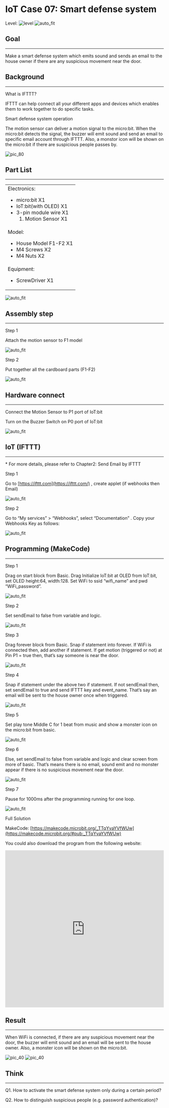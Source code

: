 # IoT Case 07: Smart defense system

Level: ![level](images/level3.png)
![auto_fit](images/Case7/case-07.png)<P>

## Goal
<HR>

Make a smart defense system which emits sound and sends an email to the house owner if there are any suspicious movement near the door.<BR><P>

## Background
<HR>

<span id="subtitle">What is IFTTT?</span><BR><P>
IFTTT can help connect all your different apps and devices which enables them to work together to do specific tasks.<BR><P>
<span id="subtitle">Smart defense system operation</span><BR><P>
The motion sensor can deliver a motion signal to the micro:bit. When the micro:bit detects the signal, the buzzer will emit sound and send an email to specific email account through IFTTT. Also, a monstor icon will be shown on the micro:bit if there are suspicious people passes by.<BR><P>
![pic_80](images/Case7/Concept-diagram-Case7.png)<P>

## Part List
<HR>

<table><tr><td>
Electronics:
<ul display='inline-block'>
<li>micro:bit X1</li>
<li>IoT:bit(with OLED) X1</li>
<li>3-pin module wire X1 </li>
&nbsp;&nbsp;1. Motion Sensor X1<BR>
</ul>
</td></tr>
<tr>
<td>Model:
<ul>
<li>House Model F1-F2 X1</li>
<li>M4 Screws X2</li>
<li>M4 Nuts X2</li>
</ul>
</td></tr>
<tr><td>Equipment:
<ul><li>ScrewDriver X1</li></ul></td></tr></table>

![auto_fit](images/Case7/Case7_parts.png)<P>

## Assembly step 
<HR>

<span id="subtitle">Step 1</span><BR><P>
Attach the motion sensor to F1 model <BR><P>
![auto_fit](images/Case7/Case7_po1.png)<P>

<span id="subtitle">Step 2</span><BR><P>
Put together all the cardboard parts (F1-F2)<BR><P>
![auto_fit](images/Case7/Case7_po2.png)<P>



## Hardware connect
<HR>

Connect the Motion Sensor to P1 port of IoT:bit<BR><P>
Turn on the Buzzer Switch on P0 port of IoT:bit<BR><P>
![auto_fit](images/Case7/Case7_hardware.png)<P>

## IoT (IFTTT)
<HR>

<span id="remarks">* For more details, please refer to Chapter2: Send Email by IFTTT</span><BR><P>
<span id="subtitle">Step 1</span><BR><P>
Go to [https://ifttt.com](https://ifttt.com/) , create applet (if webhooks then Email)<BR><P>
![auto_fit](images/Case7/Case7_iot1.png)<P>


<span id="subtitle">Step 2</span><BR><P>
Go to “My services” > “Webhooks”, select “Documentation” . Copy your Webhooks Key as follows:<BR><P>
![auto_fit](images/Case7/Case7_iot2.png)<P>

## Programming (MakeCode)
<HR>

<span id="subtitle">Step 1</span><BR><P>
Drag on start block from Basic. Drag Initialize IoT:bit at OLED from IoT:bit, set OLED height:64, width:128. Set WiFi to ssid “wifi_name” and pwd “WiFi_password”.<BR><P>
![auto_fit](images/Case7/Case7_p1.png)<P>
<span id="subtitle">Step 2</span><BR><P>
Set sendEmail to false from variable and logic.<BR><P>
![auto_fit](images/Case7/Case7_p2.png)<P>
<span id="subtitle">Step 3</span><BR><P>
Drag forever block from Basic. Snap if statement into forever. If WiFi is connected then, add another if statement. If get motion (triggered or not) at Pin P1 = true then, that’s say someone is near the door.<BR><P>
![auto_fit](images/Case7/Case7_p3.png)<P>
<span id="subtitle">Step 4</span><BR><P>
Snap if statement under the above two if statement. If not sendEmail then, set sendEmail to true and send IFTTT key and event_name. That’s say an email will be sent to the house owner once when triggered. <BR><P>
![auto_fit](images/Case7/Case7_p4.png)<P>
<span id="subtitle">Step 5</span><BR><P>
Set play tone Middle C for 1 beat from music and show a monster icon on the micro:bit from basic.<BR><P>
![auto_fit](images/Case7/Case7_p5.png)<P>
<span id="subtitle">Step 6</span><BR><P>
Else, set sendEmail to false from variable and logic and clear screen from more of basic. That’s means there is no email, sound emit and no monster appear if there is no suspicious movement near the door.<BR><P>
![auto_fit](images/Case7/Case7_p6.png)<P>
<span id="subtitle">Step 7</span><BR><P>
Pause for 1000ms after the programming running for one loop.<BR><P>
![auto_fit](images/Case7/Case7_p7.png)<P>

<span id="subtitle">Full Solution<BR><P>
MakeCode: [https://makecode.microbit.org/_TTqYvaYVfWUw](https://makecode.microbit.org/#pub:_TTqYvaYVfWUw)<BR><P>
You could also download the program from the following website:<BR>
<iframe src="https://makecode.microbit.org/#pub:_TTqYvaYVfWUw" width="100%" height="500" frameborder="0"></iframe>


## Result 
<HR>

When WiFi is connected, if there are any suspicious movement near the door, the buzzer will emit sound and an email will be sent to the house owner. Also, a monster icon will be shown on the micro:bit.<BR><P>
![pic_40](images/Case7/Case7_result1.png)
![pic_40](images/Case7/Case7_result2.gif)


## Think
<HR>

Q1. How to activate the smart defense system only during a certain period?<BR><P>
Q2. How to distinguish suspicious people (e.g. password authentication)?<BR><P>

